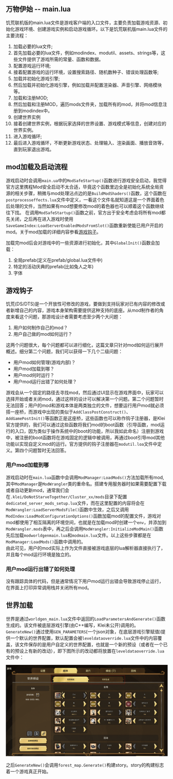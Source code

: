 ## 万物伊始 -- main.lua

饥荒联机版的main.lua文件是游戏客户端的入口文件，主要负责加载游戏资源、初始化游戏环境、创建游戏实例和启动游戏循环。以下是饥荒联机版main.lua文件的主要流程：

1. 加载必要的lua文件;
2. 首先加载必要的lua文件，例如modindex、modutil、assets、strings等，这些文件提供了游戏所需的常量、函数和数据。
3. 配置游戏运行环境;
4. 接着配置游戏的运行环境，设置搜索路径、随机数种子、错误处理函数等;
5. 加载并初始化游戏引擎;
6. 然后加载并初始化游戏引擎，例如加载并配置渲染器、声音引擎、网络模块等。
7. 加载和注册MOD;
8. 然后加载和注册MOD，遍历mods文件夹，加载所有的mod，并将mod信息注册到modindex中。
9. 创建世界实例
10. 接着创建世界实例，根据玩家选择的世界设置、游戏模式等信息，创建对应的世界实例。
11. 进入游戏循环;
12. 最后进入游戏循环，不断更新游戏状态、处理输入、渲染画面、播放音效等，直到玩家退出游戏。

## mod加载及启动流程

游戏启动时会调用`main.ua`中的`ModSafeStartup()`函数进行游戏安全启动，我觉得官方这里携程Mod安全启动不太合适，毕竟这个函数里边全是初始化系统全局资源的相关步骤，稍微与mod处理沾点边的是`BuildModShaders()`函数，这个函数在`postprocesseffects.lua`文件中定义，一看这个文件名就知道这是一个界面着色后处理的文件，当然如果有mod想要修改mod的着色器也可以顺着这个函数继续往下找。
在调用`ModSafeStartup()`函数之前，官方出于安全考虑会将所有mod都先关闭，之后再在进入游戏时使用`SaveGameIndex:LoadServerEnabledModsFromSlot()`函数重新使能已用户开启的mod。关于mod加载的详细内容参看[游戏钩子](#游戏钩子)。  

加载完mod后会对游戏中的一些资源进行初始化，其中`GlobalInit()`函数会加载：
1. 全局prefab(定义在prefab/global.lua文件中)
2. 特定的活动庆典的prefab(比如兔人之年)
3. 字体

## 游戏钩子

饥荒(DS/DTS)是一个开放性可修改的游戏，要做到支持玩家对已有内容的修改或者新增自己的内容，游戏本身架构需要提供这种支持的底座。从mod制作者的角度来看这个问题，那游戏设计者需要考虑至少两个大问题：

1. 用户如何制作自己的mod？
2. 用户自己做的mod如何运行？

这两个问题很大，每个问题都可以进行细化，这篇文章只针对mod如何运行展开概述。细分第二个问题，我们可以获得一下几个二级问题：
* 用户mod如何管理(游戏内部)？
* 用户mod加载到哪？
* 用户mod何时运行？
* 用户mod运行出错了如何处理？  

游戏会从一个固定的路径去寻找mod，然后通过UI显示在游戏界面中，玩家可以选择开始或者关闭mod，通过这样的设计可以解决第一个问题。第二个问题暂时无法回答；用户的mod和游戏本体是两类独立的文件，想要运行用户mod就必须搭一座桥，而游戏中出现的类似于`AddClassPostConstruct()`、`AddGamePostInit()`等函数正是这座桥，这些函数也可以称作钩子注册器，是Klei官方提供的，我们可以通过这些函数将我们mod的boot函数（引导函数，mod运行的入口，因为类似于操作系统中的boot的功能，所以我如此命名）注册到游戏中，被注册的boot函数将在游戏固定的逻辑中被调用，再通过boot引导mod其他功能以实现自定义mod的运行。官方提供的钩子注册器在`modutil.loa`文件中定义。第四个问题暂时无法回答。

### 用户mod加载到哪

游戏启动时在`main.lua`函数中会调用`ModManager:LoadMods()`方法加载所有mod,其中`ModManager`是`ModWrangler`类的重命名。搭建专用服务器时如果需要配置下载或者自动更新mod，通常我们会在`.klei/DoNotStarveTogether/Cluster_xx/mods`目录下配置`dedicated_server_mods_setup.lua`文件，而在这里配置的内容将会在`ModWrangler:LoadServerModsFile()`函数中生效，之后又调用`ModIndex:LoadModConfigurationOptions()`函数加载mod的配置文件，游戏对mod都使用了相互隔离的环境空间，也就是在加载mod时创建一个`env`，并添加到`ModWrangler.mods`表中，再之后会调用`ModWrangler:InitializeModMain()`函数先后加载`modworldgenmain.lua`和`modmain.lua`文件。以上这些步骤都是在`ModManager:LoadMods()`函数中调用的。  
由此可见，用户的mod实际上作为文件直接被游戏底层的lua解析器直接执行了，并且每个mod运行环境是独立的。

### 用户mod运行出错了如何处理

没有跟踪具体的代码，但是通常情况下用户mod运行出错会导致游戏停止运行，在界面上打印异常调用栈并关闭所有mod。

## 世界加载

世界是通过`worldgen_main.lua`文件中返回的`LoadParametersAndGenerate()`函数生成的。该文件被底层游戏引擎(由C++编写，Klei未公开)调用的。`GenerateNew()`通过使用`GEN_PARAMETERS`(一个json对象，在底层游戏引擎赋值)提供一个默认的世界配置，默认配置会被`leveldataoverride.lua`文件中的内容覆盖，该文件保存的是用户自定义的世界配置，也就是一个新的预设（或者在一个已有的预设上有新的改动），即下图所示的改动都将放置在`leveldataoverride.lua`文件中：  

![leveldataoverride](https://github.com/chenyuxiangg/ZLearning/blob/image/23-03-19/leveloverride.png)

之后`GenerateNew()`会调用`forest_map.Generate()`构建story。story的构建标志着一个游戏真正开始。